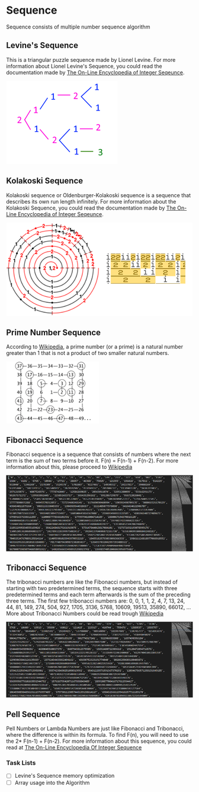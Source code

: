 # Sequence
 Sequence consists of multiple number sequence algorithm
 
## Levine's Sequence
This is a triangular puzzle sequence made by Lionel Levine. For more information about Lionel Levine's Sequence, you could read the documentation made by [The On-Line Encyclopedia of Integer Seqeunce](https://oeis.org/A011784).

![Levine Visualized](https://github.com/RayhanHagel/Sequence/blob/main/Levine_Sequence/visualized.png)


## Kolakoski Sequence
Kolakoski sequence or Oldenburger-Kolakoski sequence is a sequence that describes its own run length infinitely. For more information about the Kolakoski Sequence, you could read the documentation made by [The On-Line Encyclopedia of Integer Seqeunce](https://oeis.org/A000002).

![Kolakoski Visualized](https://github.com/RayhanHagel/Sequence/blob/main/Kolakoski_Sequence/visualized.png)


## Prime Number Sequence
According to [Wikipedia](https://en.wikipedia.org/wiki/Prime_number), a prime number (or a prime) is a natural number greater than 1 that is not a product of two smaller natural numbers.

![Prime Visualized](https://github.com/RayhanHagel/Sequence/blob/main/Prime_Sequence/visualized.png)


## Fibonacci Sequence
Fibonacci sequence is a sequence that consists of numbers where the next term is the sum of two terms before it. F(n) = F(n-1) + F(n-2). For more information about this, please proceed to [Wikipedia](https://en.wikipedia.org/wiki/Fibonacci_number)

![Fibonacci Visualized](https://github.com/RayhanHagel/Sequence/blob/main/Fibonacci_Sequence/visualized.png)


## Tribonacci Sequence
The tribonacci numbers are like the Fibonacci numbers, but instead of starting with two predetermined terms, the sequence starts with three predetermined terms and each term afterwards is the sum of the preceding three terms. The first few tribonacci numbers are:
0, 0, 1, 1, 2, 4, 7, 13, 24, 44, 81, 149, 274, 504, 927, 1705, 3136, 5768, 10609, 19513, 35890, 66012, …
More about Tribonacci Numbers could be read trough [Wikipedia](https://en.wikipedia.org/wiki/Tribonacci_number)

![Tribonacci Visualized](https://github.com/RayhanHagel/Sequence/blob/main/Tribonacci_Sequence/visualized.png)


## Pell Sequence
Pell Numbers or Lambda Numbers are just like Fibonacci and Tribonacci, where the difference is within its formula. To find F(n), you will need to use the 2* F(n-1) + F(n-2). For more information about this sequence, you could read at [The On-Line Encyclopedia Of Integer Sequence](https://oeis.org/A000129)




### Task Lists
- [ ] Levine's Sequence memory optimization
- [ ] Array usage into the Algorithm
